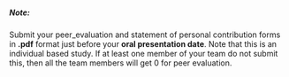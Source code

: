 ##### Note:

Submit your peer_evaluation and statement of personal contribution forms in **.pdf** format just before your **oral presentation date**. Note that this is an individual based study. If at least one member of your team do not submit this, then all the team members will get 0 for peer evaluation.
